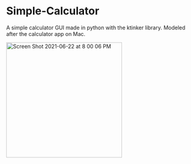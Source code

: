 # Simple-Calculator
A simple calculator GUI made in python with the ktinker library. Modeled after the calculator app on Mac.

<img width="308" alt="Screen Shot 2021-06-22 at 8 00 06 PM" src="https://user-images.githubusercontent.com/22264090/123036478-07906b80-d3a2-11eb-99d1-30714bf492aa.png">
